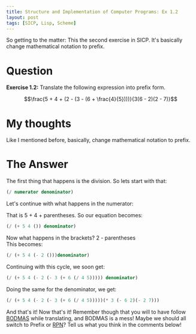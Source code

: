 ```yaml
---
title: Structure and Implementation of Computer Programs: Ex 1.2
layout: post
tags: [SICP, Lisp, Scheme]
---
```


So getting to the matter: This the second exercise in SICP.
It's basically change mathematical notation to prefix.

# Question

**Exercise 1.2:** Translate the following expression into prefix form.

$$\frac{5 + 4 + (2 - (3 - (6 + \frac{4}{5})))}{3(6 - 2)(2 - 7)}$$

# My thoughts

Like I mentioned before, basically, change mathematical notation to prefix.

# The Answer

The first thing that happens is the division. So lets start with that:

```scheme
(/ numerator denominator)
```

Let's continue with what happens in the numerator:

That is 5 + 4 + parentheses. So our equation becomes:

```scheme
(/ (+ 5 4 ()) denominator)
```

Now what happens in the brackets? 2 - parentheses  
This becomes:

```scheme 
(/ (+ 5 4 (- 2 ()))denominator)
```

Continuing with this cycle, we soon get:

```scheme
(/ (+ 5 4 (- 2 (- 3 (+ 6 (/ 4 5))))) denominator)
```

Doing the same for the denominator, we get:

```scheme
(/ (+ 5 4 (- 2 (- 3 (+ 6 (/ 4 5)))))(* 3 (- 6 2)(- 2 7)))
```

And that's it! Now that's it! Remember though that you will to have follow
[BODMAS](https://en.wikipedia.org/wiki/Order_of_operations) while translating, and BODMAS is a 
mess! Maybe we should all switch to Prefix or [RPN](https://en.wikipedia.org/wiki/Reverse_Polish_notation)?
Tell us what you think in the comments below!
